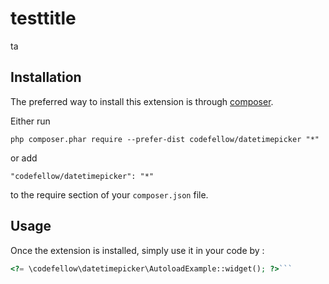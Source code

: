 testtitle
=========
ta

Installation
------------

The preferred way to install this extension is through [composer](http://getcomposer.org/download/).

Either run

```
php composer.phar require --prefer-dist codefellow/datetimepicker "*"
```

or add

```
"codefellow/datetimepicker": "*"
```

to the require section of your `composer.json` file.


Usage
-----

Once the extension is installed, simply use it in your code by  :

```php
<?= \codefellow\datetimepicker\AutoloadExample::widget(); ?>```